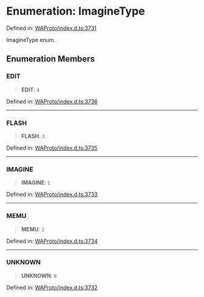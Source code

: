 # Enumeration: ImagineType

Defined in: [WAProto/index.d.ts:3731](https://github.com/Fokusdotid/Baileys/blob/4c54e9ae0a9f37422d51e97c3454891bf06f36e1/WAProto/index.d.ts#L3731)

ImagineType enum.

## Enumeration Members

### EDIT

> **EDIT**: `4`

Defined in: [WAProto/index.d.ts:3736](https://github.com/Fokusdotid/Baileys/blob/4c54e9ae0a9f37422d51e97c3454891bf06f36e1/WAProto/index.d.ts#L3736)

***

### FLASH

> **FLASH**: `3`

Defined in: [WAProto/index.d.ts:3735](https://github.com/Fokusdotid/Baileys/blob/4c54e9ae0a9f37422d51e97c3454891bf06f36e1/WAProto/index.d.ts#L3735)

***

### IMAGINE

> **IMAGINE**: `1`

Defined in: [WAProto/index.d.ts:3733](https://github.com/Fokusdotid/Baileys/blob/4c54e9ae0a9f37422d51e97c3454891bf06f36e1/WAProto/index.d.ts#L3733)

***

### MEMU

> **MEMU**: `2`

Defined in: [WAProto/index.d.ts:3734](https://github.com/Fokusdotid/Baileys/blob/4c54e9ae0a9f37422d51e97c3454891bf06f36e1/WAProto/index.d.ts#L3734)

***

### UNKNOWN

> **UNKNOWN**: `0`

Defined in: [WAProto/index.d.ts:3732](https://github.com/Fokusdotid/Baileys/blob/4c54e9ae0a9f37422d51e97c3454891bf06f36e1/WAProto/index.d.ts#L3732)
